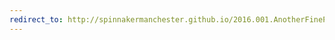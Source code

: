 ```yaml
---
redirect_to: http://spinnakermanchester.github.io/2016.001.AnotherFineProductFromTheNonsenseFactory/
---
```

